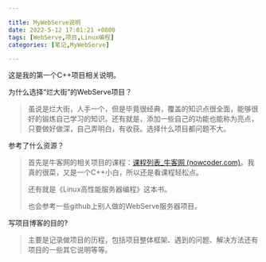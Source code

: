 ```yaml
---

title: MyWebServe说明
date: 2022-5-12 17:01:21 +0800
tags: [WebServe,项目,Linux编程]
categories: [笔记,MyWebServe]

---
```


这是我的第一个C++项目相关说明。

为什么选择“烂大街”的WebServe项目？

> 虽说是烂大街，人手一个，但是毕竟很经典，覆盖的知识点很全面，能够很好的锻炼自己学习的知识。还有就是，添加一些自己的功能也能称为亮点，只要做好做深，自己弄明白，有收获。选择什么项目都问题不大。

参考了什么资源？

> 首先是牛客网的相关项目的课程：[课程列表_牛客网 (nowcoder.com)](https://www.nowcoder.com/study/live/504)。我真的很菜，又是一个C++小白，所以还是看课程轻松点。
>
> 还有就是《Linux高性能服务器编程》这本书。
>
> 也会参考一些github上别人做的WebServe服务器项目。

写项目博客的目的?

> 主要是记录做项目的历程，包括项目整体框架、遇到的问题、解决方法还有项目的一些其它说明等等。

